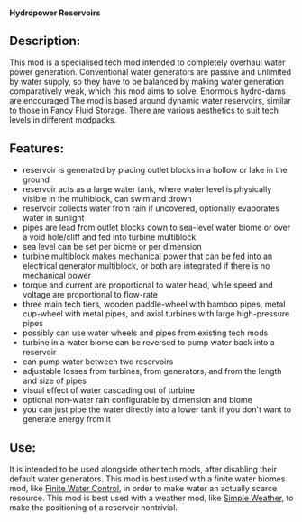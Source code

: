 #### Hydropower Reservoirs
## Description:
This mod is a specialised tech mod intended to completely overhaul water power generation.
Conventional water generators are passive and unlimited by water supply, so they have to be balanced by making water generation comparatively weak, which this mod aims to solve. Enormous hydro-dams are encouraged
The mod is based around dynamic water reservoirs, similar to those in [Fancy Fluid Storage](https://www.curseforge.com/minecraft/mc-mods/ffs-fancy-fluid-storage).
There are various aesthetics to suit tech levels in different modpacks.
## Features:
* reservoir is generated by placing outlet blocks in a hollow or lake in the ground
* reservoir acts as a large water tank, where water level is physically visible in the multiblock, can swim and drown
* reservoir collects water from rain if uncovered, optionally evaporates water in sunlight
* pipes are lead from outlet blocks down to sea-level water biome or over a void hole/cliff and fed into turbine multiblock
* sea level can be set per biome or per dimension
* turbine multiblock makes mechanical power that can be fed into an electrical generator multiblock, or both are integrated if there is no mechanical power
* torque and current are proportional to water head, while speed and voltage are proportional to flow-rate
* three main tech tiers, wooden paddle-wheel with bamboo pipes, metal cup-wheel with metal pipes, and axial turbines with large high-pressure pipes
* possibly can use water wheels and pipes from existing tech mods
* turbine in a water biome can be reversed to pump water back into a reservoir
* can pump water between two reservoirs
* adjustable losses from turbines, from generators, and from the length and size of pipes
* visual effect of water cascading out of turbine
* optional non-water rain configurable by dimension and biome
* you can just pipe the water directly into a lower tank if you don't want to generate energy from it
## Use:
It is intended to be used alongside other tech mods, after disabling their default water generators.
This mod is best used with a finite water biomes mod, like [Finite Water Control](https://www.curseforge.com/minecraft/mc-mods/finite-water-control), in order to make water an actually scarce resource.
This mod is best used with a weather mod, like [Simple Weather](../Mods/SimpleWeather.md), to make the positioning of a reservoir nontrivial.
